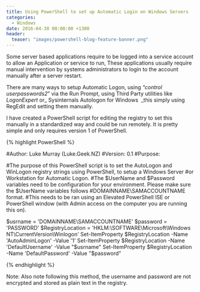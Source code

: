 ```yaml
---
title: Using PowerShell to set up Automatic Login on Windows Servers
categories:
  - Windows
date: 2016-04-30 00:00:00 +1300
header:
  teaser: "images/powershell-blog-feature-banner.png"
---
```

Some server based applications require to be logged into a service account to allow an Application or service to run, These applications usually require manual intervention by systems administrators to login to the account manually after a server restart.

There are many ways to setup Automatic Logon, using _&#8220;control userpasswords2_&#8221; via the Run Prompt, using Third Party utilities like _LogonExpert_ or_ Sysinternals Autologon for Windows  _this simply using RegEdit and setting them manually.

I have created a PowerShell script for editing the registry to set this manually in a standardized way and could be run remotely. It is pretty simple and only requires version 1 of PowerShell.

{% highlight PowerShell %}

#Author: Luke Murray (Luke.Geek.NZ)
#Version: 0.1
#Purpose:

#The purpose of this PowerShell script is to set the AutoLogon and WinLogon registry strings using PowerShell, to setup a Windows Server #or Workstation for Automatic Logon.
#The $UserName and $Password variables need to be configuration for your environment. Please make sure the $UserName variables follows #DOMAINNAME\SAMACCOUNTNAME format.
#This needs to be ran using an Elevated PowerShell ISE or PowerShell window (with Admin access on the computer you are running this on).

$usrname = 'DOMAINNAME\SAMACCOUNTNAME'
$password = 'PASSWORD'
$RegistryLocation = 'HKLM:\SOFTWARE\Microsoft\Windows NT\CurrentVersion\Winlogon'
Set-ItemProperty $RegistryLocation -Name 'AutoAdminLogon' -Value '1'
Set-ItemProperty $RegistryLocation -Name 'DefaultUsername' -Value "$usrname"
Set-ItemProperty $RegistryLocation -Name 'DefaultPassword' -Value "$password"

{% endhighlight %}

Note: Also note following this method, the username and password are not encrypted and stored as plain text in the registry.
